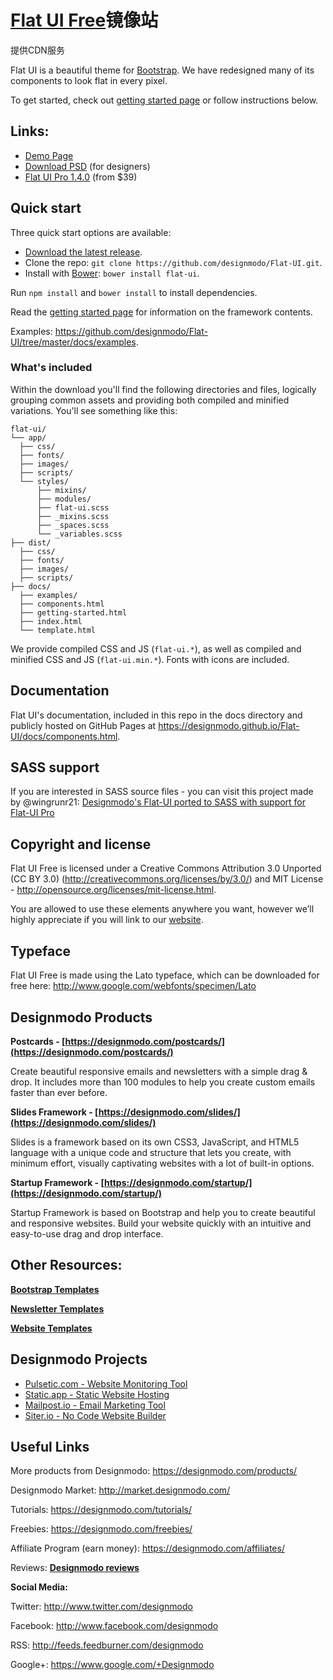 
# [Flat UI Free](https://designmodo.github.io/Flat-UI/)镜像站

提供CDN服务

Flat UI is a beautiful theme for [Bootstrap](http://getbootstrap.com). We have redesigned many of its components to look flat in every pixel.

To get started, check out [getting started page](https://designmodo.github.io/Flat-UI/docs/getting-started.html) or follow instructions below.

## Links:

+ [Demo Page](https://designmodo.github.io/Flat-UI/)
+ [Download PSD](https://designmodo.com/flat-free/) (for designers)
+ [Flat UI Pro 1.4.0](https://designmodo.com/flat/) (from $39)

## Quick start

Three quick start options are available:

- [Download the latest release](https://github.com/designmodo/Flat-UI/archive/2.3.0.zip).
- Clone the repo: `git clone https://github.com/designmodo/Flat-UI.git`.
- Install with [Bower](http://bower.io): `bower install flat-ui`.

Run `npm install` and `bower install` to install dependencies.

Read the [getting started page](https://designmodo.github.io/Flat-UI/docs/getting-started.html) for information on the framework contents.

Examples: <https://github.com/designmodo/Flat-UI/tree/master/docs/examples>.


### What's included

Within the download you'll find the following directories and files, logically grouping common assets and providing both compiled and minified variations. You'll see something like this:

```
flat-ui/
└── app/
  ├── css/
  ├── fonts/
  ├── images/
  ├── scripts/
  └── styles/
      ├── mixins/
      ├── modules/
      ├── flat-ui.scss
      ├── _mixins.scss
      ├── _spaces.scss
      └── _variables.scss
├── dist/
  ├── css/
  ├── fonts/
  ├── images/
  ├── scripts/
├── docs/
  ├── examples/
  ├── components.html
  ├── getting-started.html
  ├── index.html
  └── template.html
```

We provide compiled CSS and JS (`flat-ui.*`), as well as compiled and minified CSS and JS (`flat-ui.min.*`). Fonts with icons are included.

## Documentation

Flat UI's documentation, included in this repo in the docs directory and publicly hosted on GitHub Pages at <https://designmodo.github.io/Flat-UI/docs/components.html>.


## SASS support

If you are interested in SASS source files - you can visit this project made by @wingrunr21:
[Designmodo's Flat-UI ported to SASS with support for Flat-UI Pro](https://github.com/wingrunr21/flat-ui-sass)

## Copyright and license

Flat UI Free is licensed under a Creative Commons Attribution 3.0 Unported (CC BY 3.0)  (http://creativecommons.org/licenses/by/3.0/) and MIT License - http://opensource.org/licenses/mit-license.html.

You are allowed to use these elements anywhere you want, however we’ll highly appreciate if you will link to our [website](https://designmodo.com).

## Typeface

Flat UI Free is made using the Lato typeface, which can be downloaded for free here: http://www.google.com/webfonts/specimen/Lato

## Designmodo Products

**Postcards - [https://designmodo.com/postcards/](https://designmodo.com/postcards/)**

Create beautiful responsive emails and newsletters with a simple drag & drop. It includes more than 100 modules to
help you create custom emails faster than ever before.

**Slides Framework - [https://designmodo.com/slides/](https://designmodo.com/slides/)**

Slides is a framework based on its own CSS3, JavaScript, and HTML5 language with a unique code and structure that lets you create, with minimum effort, visually captivating websites with a lot of built-in options.

**Startup Framework - [https://designmodo.com/startup/](https://designmodo.com/startup/)**

Startup Framework is based on Bootstrap and help you to create beautiful and responsive websites. Build your website quickly with an intuitive and easy-to-use drag and drop interface.

## Other Resources:

**[Bootstrap Templates](https://designmodo.com/bootstrap-templates/)**

**[Newsletter Templates](https://designmodo.com/email-newsletter-templates/)**

**[Website Templates](https://designmodo.com/website-templates/)**

## Designmodo Projects

 - [Pulsetic.com - Website Monitoring Tool](https://pulsetic.com/)
 - [Static.app - Static Website Hosting](https://static.app/)
 - [Mailpost.io - Email Marketing Tool](https://mailpost.io/)
 - [Siter.io - No Code Website Builder](https://siter.io/)

## Useful Links

More products from Designmodo: <https://designmodo.com/products/>

Designmodo Market: <http://market.designmodo.com/>

Tutorials: <https://designmodo.com/tutorials/>

Freebies: <https://designmodo.com/freebies/>

Affiliate Program (earn money): <https://designmodo.com/affiliates/>

Reviews: **[Designmodo reviews](https://www.trustpilot.com/review/designmodo.com)**

**Social Media:**

Twitter: <http://www.twitter.com/designmodo>

Facebook: <http://www.facebook.com/designmodo>

RSS: <http://feeds.feedburner.com/designmodo>

Google+: <https://www.google.com/+Designmodo>
